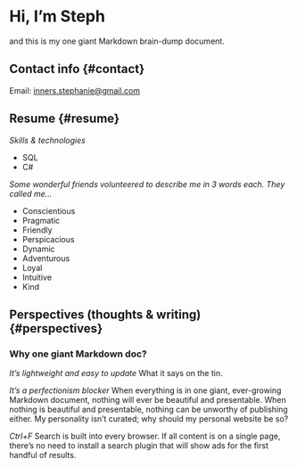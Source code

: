 # Hi, I’m Steph
and this is my one giant Markdown brain-dump document.

## Contact info {#contact}
Email: [inners.stephanie@gmail.com](mailto:inners.stephanie@gmail.com)

## Resume {#resume}
*Skills & technologies*
- SQL
- C#

*Some wonderful friends volunteered to describe me in 3 words each. They called me…*
- Conscientious
- Pragmatic
- Friendly
- Perspicacious
- Dynamic
- Adventurous
- Loyal
- Intuitive
- Kind

## Perspectives (thoughts & writing) {#perspectives}
### Why one giant Markdown doc?
*It’s lightweight and easy to update*
What it says on the tin.

*It’s a perfectionism blocker*
When everything is in one giant, ever-growing Markdown document, nothing will ever be beautiful and presentable. When nothing is beautiful and presentable, nothing can be unworthy of publishing either. My personality isn’t curated; why should my personal website be so?

*Ctrl+F*
Search is built into every browser. If all content is on a single page, there’s no need to install a search plugin that will show ads for the first handful of results.